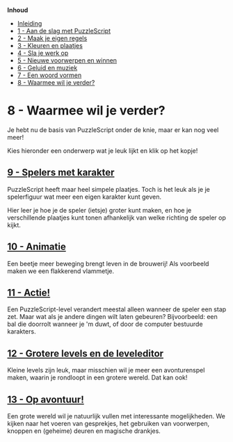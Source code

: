 **Inhoud**

- [Inleiding](index.md)
- [1 - Aan de slag met PuzzleScript](1-aan-de-slag-met-puzzlescript.md)
- [2 - Maak je eigen regels](2-maak-je-eigen-regels.md)
- [3 - Kleuren en plaatjes](3-kleuren-en-plaatjes.md)
- [4 - Sla je werk op](4-sla-je-werk-op.md)
- [5 - Nieuwe voorwerpen en winnen](5-nieuwe-voorwerpen-en-winnen.md)
- [6 - Geluid en muziek](6-geluid.md)
- [7 - Een woord vormen](7-een-woord-vormen.md)
- [8 - Waarmee wil je verder?](8-waarmee-verder.md)

# 8 - Waarmee wil je verder?

Je hebt nu de basis van PuzzleScript onder de knie, maar er kan nog veel meer!

Kies hieronder een onderwerp wat je leuk lijkt en klik op het kopje!

## [9 - Spelers met karakter](9-spelers-met-karakter.md)

PuzzleScript heeft maar heel simpele plaatjes. Toch is het leuk als je je spelerfiguur wat meer een eigen karakter kunt geven.

Hier leer je hoe je de speler (ietsje) groter kunt maken, en hoe je verschillende plaatjes kunt tonen afhankelijk van welke richting de speler op kijkt.

## [10 - Animatie](10-animatie.md)

Een beetje meer beweging brengt leven in de brouwerij! Als voorbeeld maken we een flakkerend vlammetje.

## [11 - Actie!](11-actie.md)

Een PuzzleScript-level verandert meestal alleen wanneer de speler een stap zet. Maar wat als je andere dingen wilt laten gebeuren? Bijvoorbeeld: een bal die doorrolt wanneer je 'm duwt, of door de computer bestuurde karakters.

## [12 - Grotere levels en de leveleditor](12-grote-levels-editor.md)

Kleine levels zijn leuk, maar misschien wil je meer een avonturenspel maken, waarin je rondloopt in een grotere wereld. Dat kan ook!

## [13 - Op avontuur!](13-op-avontuur.md)

Een grote wereld wil je natuurlijk vullen met interessante mogelijkheden. We kijken naar het voeren van gesprekjes, het gebruiken van voorwerpen, knoppen en (geheime) deuren en magische drankjes.



<!---

## [14 - Moeilijk: explosies](14-explosies.md)

Het is in PuzzleScript niet zo makkelijk om regels te maken die effect hebben op alle vakjes rondom een element, maar het kan wel.

## [15 - Moeilijk: grotere elementen](15-grotere-elementen.md)

Een schuifpuzzel maken met grote elementen die uit een aantal vakjes bestaan? Dat is niet zo eenvoudig, maar met deze trucs lukt het.

## [16 - Moeilijk: interdimensionele poorten](15-portals.md)

Misschien ken je het spel Portal, waarbij je twee "poorten" kunt maken die direct met elkaar in verbinding staan. Kan dit in PuzzleScript? Het is lastig, maar we kunnen een heel eind komen!

## [17 - Nog meer!?](17-nog-meer.md)

Nog een aantal voorbeeldjes en links naar andere interessante PuzzleScript pagina's.

-->